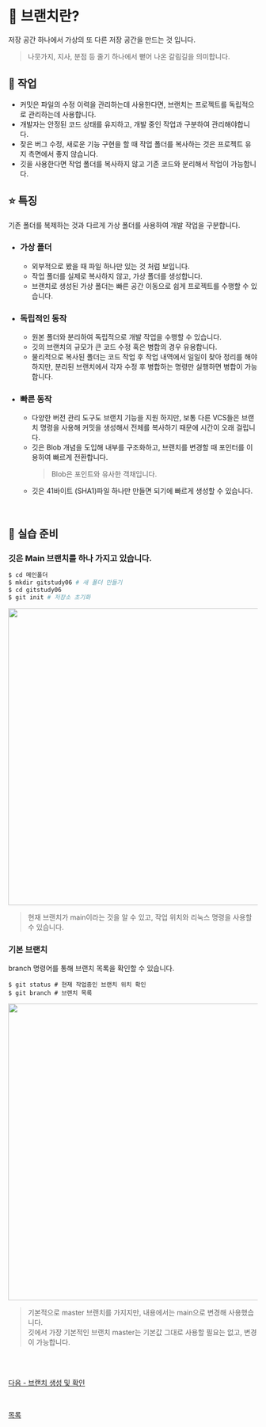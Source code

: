 # **:evergreen_tree: 브랜치란?**
저장 공간 하나에서 가상의 또 다른 저장 공간을 만드는 것 입니다.<br>
>나뭇가지, 지사, 분점 등 줄기 하나에서 뻗어 나온 갈림길을 의미합니다.<br>

## **:hammer: 작업**<br>
- 커밋은 파일의 수정 이력을 관리하는데 사용한다면, 브랜치는 프로젝트를 독립적으로 관리하는데 사용합니다.<br>
- 개발자는 안정된 코드 상태를 유지하고, 개발 중인 작업과 구분하여 관리해야합니다.<br>
- 잦은 버그 수정, 새로운 기능 구현을 할 때 작업 폴더를 복사하는 것은 프로젝트 유지 측면에서 좋지 않습니다.<br>
- 깃을 사용한다면 작업 폴더를 복사하지 않고 기존 코드와 분리해서 작업이 가능합니다.<br>

## **:star: 특징**
기존 폴더를 복제하는 것과 다르게 가상 폴더를 사용하여 개발 작업을 구분합니다.
- ### **가상 폴더**<br>
    - 외부적으로 봤을 때 파일 하나만 있는 것 처럼 보입니다.
    - 작업 폴더를 실제로 복사하지 않고, 가상 폴더를 생성합니다.
    - 브랜치로 생성된 가상 폴더는 빠른 공간 이동으로 쉽게 프로젝트를 수행할 수 있습니다.
- ### **독립적인 동작**<br>
    - 원본 폴더와 분리하여 독립적으로 개발 작업을 수행할 수 있습니다.
    - 깃의 브랜치의 규모가 큰 코드 수정 혹은 병합의 경우 유용합니다.
    - 물리적으로 복사된 폴더는 코드 작업 후 작업 내역에서 일일이 찾아 정리를 해야 하지만, 
분리된 브랜치에서 각자 수정 후 병합하는 명령만 실행하면 병합이 가능합니다.
- ### **빠른 동작**<br>   
    - 다양한 버전 관리 도구도 브랜치 기능을 지원 하지만, 보통 다른 VCS들은 브랜치 명령을 사용해 커밋을 생성해서 전체를 복사하기 때문에 시간이 오래 걸립니다.<br>
    - 깃은 Blob 개념을 도입해 내부를 구조화하고, 브랜치를 변경할 때 포인터를 이용하여 빠르게 전환합니다.<br>
        >Blob은 포인트와 유사한 객채입니다.
    - 깃은 41바이트 (SHA1)파일 하나만 만들면 되기에 빠르게 생성할 수 있습니다.

<br>

## **:file_folder: 실습 준비**
### **깃은 Main 브랜치를 하나 가지고 있습니다.**<br>
``` bash
$ cd 메인폴더
$ mkdir gitstudy06 # 새 폴더 만들기
$ cd gitstudy06
$ git init # 저장소 초기화
```

<kbd><img width="600" src="https://user-images.githubusercontent.com/105197541/194246621-126fd15d-e866-4889-98ac-8db846c570c9.png"></kbd>

>현재 브랜치가 main이라는 것을 알 수 있고, 작업 위치와 리눅스 명령을 사용할 수 있습니다.

### **기본 브랜치**<br>
branch 명령어를 통해 브랜치 목록을 확인할 수 있습니다.
```
$ git status # 현재 작업중인 브랜치 위치 확인
$ git branch # 브랜치 목록
```

<kbd><img width="600" src="https://user-images.githubusercontent.com/105197541/194246915-73b06edf-c341-42ae-9733-43476ab893dd.png"></kbd>

>기본적으로 master 브랜치를 가지지만, 내용에서는 main으로 변경해 사용했습니다.<br>
>깃에서 가장 기본적인 브랜치 master는 기본값 그대로 사용할 필요는 없고, 변경이 가능합니다.

<br><br>

[다음 - 브랜치 생성 및 확인](6-3,6-4정리.md)

<br>

[목록](README.md)

